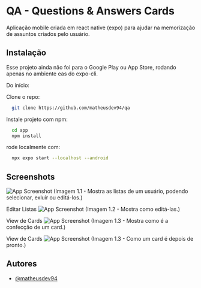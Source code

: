 # QA - Questions & Answers Cards

Aplicação mobile criada em react native (expo) para ajudar na memorização de assuntos criados pelo usuário.

## Instalação

Esse projeto ainda não foi para o Google Play ou App Store, rodando apenas no ambiente eas do expo-cli.

Do início:

Clone o repo:

```bash
  git clone https://github.com/matheusdev94/qa
```

Instale projeto com npm:

```bash
  cd app
  npm install
```

rode localmente com:

```bash
  npx expo start --localhost --android
```

## Screenshots

![App Screenshot](https://i.ibb.co/nBXyKnk/QA-home-lists.jpg)
(Imagem 1.1 - Mostra as listas de um usuário, podendo selecionar, exluir ou editá-los.)

Editar Listas
![App Screenshot](https://i.ibb.co/HFttGy1/QA-edit-lists.jpg)
(Imagem 1.2 - Mostra como editá-las.)

View de Cards
![App Screenshot](https://i.ibb.co/RT8rG25/QA-edit-card.jpg)
(Imagem 1.3 - Mostra como é a confecção de um card.)

View de Cards
![App Screenshot](https://i.ibb.co/M5zGxt2/QA-answer-side-card.jpg)
(Imagem 1.3 - Como um card é depois de pronto.)

## Autores

- [@matheusdev94](https://github.com/matheusdev94)
